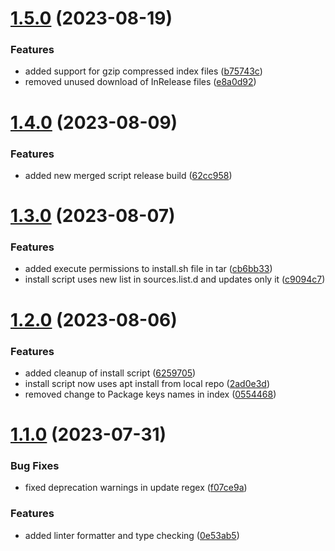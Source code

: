 # [1.5.0](https://github.com/RonTamG/pyapt/compare/v1.4.0...v1.5.0) (2023-08-19)


### Features

* added support for gzip compressed index files ([b75743c](https://github.com/RonTamG/pyapt/commit/b75743c3df1a8fdb49d550df24ea0c97d98b8377))
* removed unused download of InRelease files ([e8a0d92](https://github.com/RonTamG/pyapt/commit/e8a0d921ad3eedf6515e50965fec7e203f7839f5))



# [1.4.0](https://github.com/RonTamG/pyapt/compare/v1.3.0...v1.4.0) (2023-08-09)


### Features

* added new merged script release build ([62cc958](https://github.com/RonTamG/pyapt/commit/62cc9582da25ca7b9d7d27f5245e0b1b087efba9))



# [1.3.0](https://github.com/RonTamG/pyapt/compare/v1.2.0...v1.3.0) (2023-08-07)


### Features

* added execute permissions to install.sh file in tar ([cb6bb33](https://github.com/RonTamG/pyapt/commit/cb6bb339f1534fa786db0c750c940c9336f80c8b))
* install script uses new list in sources.list.d and updates only it ([c9094c7](https://github.com/RonTamG/pyapt/commit/c9094c779807f1d28192ccb2ffc08223eee24be1))



# [1.2.0](https://github.com/RonTamG/pyapt/compare/v1.1.0...v1.2.0) (2023-08-06)


### Features

* added cleanup of install script ([6259705](https://github.com/RonTamG/pyapt/commit/625970566360352f61b8c8c4dbfd339645003892))
* install script now uses apt install from local repo ([2ad0e3d](https://github.com/RonTamG/pyapt/commit/2ad0e3de146138659ec20bb687e3055c201e43df))
* removed change to Package keys names in index ([0554468](https://github.com/RonTamG/pyapt/commit/05544689d78f49b58759a8fa14b7d768da368213))



# [1.1.0](https://github.com/RonTamG/pyapt/compare/v1.0.0...v1.1.0) (2023-07-31)


### Bug Fixes

* fixed deprecation warnings in update regex ([f07ce9a](https://github.com/RonTamG/pyapt/commit/f07ce9a3d7f228a44a178e34d7a9fb5cde4f5c12))


### Features

* added linter formatter and type checking ([0e53ab5](https://github.com/RonTamG/pyapt/commit/0e53ab528d8a7365616679dd90343c58968f0e2b))



